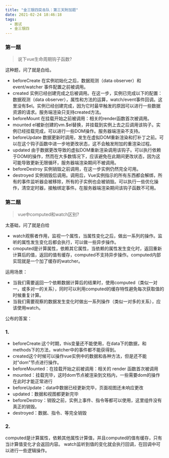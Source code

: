 ```yaml
---
title: "金三银四突击队：第三天附加题"
date: 2021-02-24 18:46:18
tags:
  - 面试
  - 金三银四
---
```


<!--banner-pic|sticker|content-img|content-img-half-->

### 第一题
> 说下vue生命周期钩子函数?

这种题，问了就是白给。

- beforeCreate 在实例初始化之后，数据观测（data observer）和 event/watcher 事件配置之前被调用。
- created 实例已经创建完成之后被调用。在这一步，实例已完成以下的配置：数据观测（data observer），属性和方法的运算，watch/event事件回调。这里没有$el。实例已经创建完成，因为它时最早触发的原因可以进行一些数据资源的请求。服务端渲染只支持created方法。
- beforeMount 在挂载开始之前被调用：相关的render函数首次被调用。
- mounted el被新创建的vm.$el替换，并挂载到实例上去之后调用该钩子。实例已经挂载完成，可以进行一些DOM操作。服务器端渲染不支持。
- beforeUpdate 数据更新时调用，发生在虚拟DOM重新渲染和打补丁之前。可以在这个钩子函数中进一步地更改状态，这不会触发附加的重渲染过程。
- updated 由于数据更改导致的虚拟DOM重新渲染调用该钩子。可以执行依赖于DOM的操作，然而在大多数情况下，应该避免在此期间更改状态，因为这可能导致更新无限循环，服务器端渲染期间不被调用。
- beforeDestroy 实例销毁之前调用，在这一步实例仍然完全可用。
- destroyed 实例销毁后调用。调用后，Vue实例指示的所有东西都会解绑，所有的事件监听器会被移除，所有的子实例也会被销毁。可以执行一些优化操作，清空定时器，接触绑定事件。在服务器端渲染期间该钩子函数不可用。

### 第二题
> vue中computed和watch区别?

太基础，问了就是白给

- watch观察者作用，监视一个属性，当属性变化之后，做出一系列的操作。监听的属性发生变化后都会执行，可以做一些异步操作。
- cmoputed是计算属性，依赖其它属性，当依赖的属性发生变化时，返回重新计算后的值，返回的值有缓存，computed不支持异步操作。computed内部实现就是一个加了缓存的watcher。

运用场景：
- 当我们需要返回一个依赖数据计算后的结果时，使用computed（类似一对一，或多对一的关系），同时可以利用computed的缓存特性避免每次获取值的时候重复计算。
- 当我们需要观察的数据发生变化时做出一系列操作（类似一对多的关系），应该使用watch。

公布的答案：

### 1.

- beforeCreate:这个时期，this变量还不能使用，在data下的数据，和methods下的方法，watcher中的事件都不能获得到。
- created这个时候可以操作vue实例中的数据和各种方法，但是还不能对"dom"节点进行操作。
- beforeMounted：在挂载开始之前被调用：相关的 render 函数首次被调用
- mounted：挂载完毕，这时dom节点被渲染到文档内，一些需要dom的操作在此时才能正常进行
- beforeUpdate：data中数据已经更新完毕，页面视图还未响应更改
- updated：数据和视图都更新完毕
- beforeDestroy：销毁之前，实例上事件、指令等都可以使用，这里组件没有真正的销毁。
- destroyed：数据、指令、等完全销毁

### 2.

computed是计算属性，依赖其他属性计算值，并且computed的值有缓存，只有当计算值变化才会返回内容。
watch监听到值的变化就会执行回调，在回调中可以进行一些逻辑操作。

